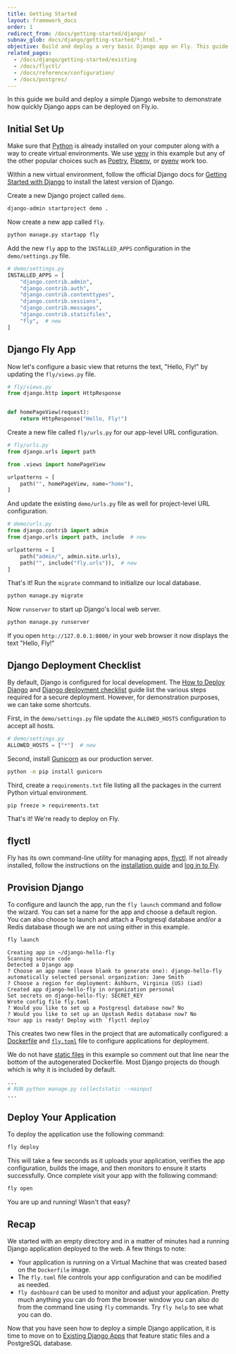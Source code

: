```yaml
---
title: Getting Started
layout: framework_docs
order: 1
redirect_from: /docs/getting-started/django/
subnav_glob: docs/django/getting-started/*.html.*
objective: Build and deploy a very basic Django app on Fly. This guide is the fastest way to try using Fly, so if you're short on time start here.
related_pages:
  - /docs/django/getting-started/existing
  - /docs/flyctl/
  - /docs/reference/configuration/
  - /docs/postgres/
---
```


In this guide we build and deploy a simple Django website to demonstrate how quickly Django apps can be deployed on Fly.io.

## Initial Set Up

Make sure that [Python](https://www.python.org/) is already installed on your computer along with a way to create virtual environments. We use [venv](https://docs.python.org/3/library/venv.html#module-venv) in this example but any of the other popular choices such as [Poetry](https://python-poetry.org/), [Pipenv](https://github.com/pypa/pipenv), or [pyenv](https://github.com/pyenv/pyenv) work too.

Within a new virtual environment, follow the official Django docs for [Getting Started with Django](https://www.djangoproject.com/start/) to install the latest version of Django.

Create a new Django project called `demo`.

```cmd
django-admin startproject demo .
```

Now create a new app called `fly`.

```cmd
python manage.py startapp fly
```

Add the new `fly` app to the `INSTALLED_APPS` configuration in the `demo/settings.py` file.

```python
# demo/settings.py
INSTALLED_APPS = [
    "django.contrib.admin",
    "django.contrib.auth",
    "django.contrib.contenttypes",
    "django.contrib.sessions",
    "django.contrib.messages",
    "django.contrib.staticfiles",
    "fly",  # new
]
```

## Django Fly App

Now let's configure a basic view that returns the text, "Hello, Fly!" by updating the `fly/views.py` file.

```python
# fly/views.py
from django.http import HttpResponse


def homePageView(request):
    return HttpResponse("Hello, Fly!")
```

Create a new file called `fly/urls.py` for our app-level URL configuration.

```python
# fly/urls.py
from django.urls import path

from .views import homePageView

urlpatterns = [
    path("", homePageView, name="home"),
]
```

And update the existing `demo/urls.py` file as well for project-level URL configuration.

```python
# demo/urls.py
from django.contrib import admin
from django.urls import path, include  # new

urlpatterns = [
    path("admin/", admin.site.urls),
    path("", include("fly.urls")),  # new
]
```

That's it! Run the `migrate` command to initialize our local database.

```cmd
python manage.py migrate
```

Now `runserver` to start up Django's local web server.

```cmd
python manage.py runserver
```

If you open `http://127.0.0.1:8000/` in your web browser it now displays the text "Hello, Fly!"

## Django Deployment Checklist

By default, Django is configured for local development. The [How to Deploy Django](https://docs.djangoproject.com/en/dev/howto/deployment/) and [Django deployment checklist](https://docs.djangoproject.com/en/dev/howto/deployment/checklist/) guide list the various steps required for a secure deployment. However, for demonstration purposes, we can take some shortcuts.

First, in the `demo/settings.py` file update the `ALLOWED_HOSTS` configuration to accept all hosts.

```python
# demo/settings.py
ALLOWED_HOSTS = ["*"]  # new
```

Second, install [Gunicorn](https://gunicorn.org/) as our production server.

```cmd
python -m pip install gunicorn
```

Third, create a `requirements.txt` file listing all the packages in the current Python virtual environment.

```cmd
pip freeze > requirements.txt
```

That's it! We're ready to deploy on Fly.

## flyctl

Fly has its own command-line utility for managing apps, [flyctl](https://fly.io/docs/hands-on/install-flyctl/). If not already installed, follow the instructions on the [installation guide](https://fly.io/docs/getting-started/installing-flyctl/) and [log in to Fly](https://fly.io/docs/getting-started/log-in-to-fly/).


## Provision Django

To configure and launch the app, run the `fly launch` command and follow the wizard. You can set a name for the app and choose a default region. You can also choose to launch and attach a Postgresql database and/or a Redis database though we are not using either in this example.

```cmd
fly launch
```
```output
Creating app in ~/django-hello-fly
Scanning source code
Detected a Django app
? Choose an app name (leave blank to generate one): django-hello-fly
automatically selected personal organization: Jane Smith
? Choose a region for deployment: Ashburn, Virginia (US) (iad)
Created app django-hello-fly in organization personal
Set secrets on django-hello-fly: SECRET_KEY
Wrote config file fly.toml
? Would you like to set up a Postgresql database now? No
? Would you like to set up an Upstash Redis database now? No
Your app is ready! Deploy with `flyctl deploy`
```

This creates two new files in the project that are automatically configured: a [Dockerfile](https://docs.docker.com/engine/reference/builder/) and [`fly.toml`](https://fly.io/docs/reference/configuration/) file to configure applications for deployment.

We do not have [static files](https://docs.djangoproject.com/en/dev/howto/static-files/) in this example so comment out that line near the bottom of the autogenerated Dockerfile. Most Django projects do though which is why it is included by default.

```dockerfile
...
# RUN python manage.py collectstatic --noinput
...
```

## Deploy Your Application

To deploy the application use the following command:

```cmd
fly deploy
```

This will take a few seconds as it uploads your application, verifies the app configuration, builds the image, and then monitors to ensure it starts successfully. Once complete visit your app with the following command:

```cmd
fly open
```

You are up and running! Wasn't that easy?

## Recap

We started with an empty directory and in a matter of minutes had a running Django application deployed to the web. A few things to note:

  * Your application is running on a Virtual Machine that was created based on the `Dockerfile` image.
  * The `fly.toml` file controls your app configuration and can be modified as needed.
  * `fly dashboard` can be used to monitor and adjust your application. Pretty much anything you can do from the browser window you can also do from the command line using `fly` commands. Try `fly help` to see what you can do.

Now that you have seen how to deploy a simple Django application, it is time to move on to [Existing Django Apps](../../existing/) that feature static files and a PostgreSQL database.
